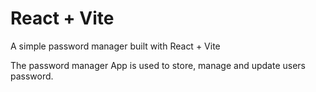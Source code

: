 # React + Vite

A simple password manager built with React + Vite

The password manager App is used to store, manage and update users password.
